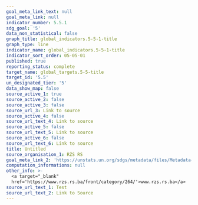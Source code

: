 ```yaml
---
goal_meta_link_text: null
goal_meta_link: null
indicator_number: 5.5.1
sdg_goal: '5'
data_non_statistical: false
graph_title: global_indicators.5-5-1-title
graph_type: line
indicator_name: global_indicators.5-5-1-title
indicator_sort_order: 05-05-01
published: true
reporting_status: complete
target_name: global_targets.5-5-title
target_id: '5.5'
un_designated_tier: '5'
data_show_map: false
source_active_1: true
source_active_2: false
source_active_3: false
source_url_3: Link to source
source_active_4: false
source_url_text_4: Link to source
source_active_5: false
source_url_text_5: Link to source
source_active_6: false
source_url_text_6: Link to source
title: Untitled
source_organisation_1: RZS RS
goal_meta_link_2: 'https://unstats.un.org/sdgs/metadata/files/Metadata-01-01-01a.pdf'
computation_informations: null
other_info: >-
  <a target="_blank"
  href='https://www.rzs.rs.ba/front/category/264/'>www.rzs.rs.ba</a>
source_url_text_1: Test
source_url_text_2: Link to Source
---
```

